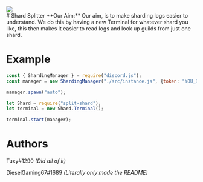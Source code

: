 <img href="https://discord.gg/XsBXVxF" src="https://img.shields.io/discord/566198007310188554.svg?style=for-the-badge"/>
<br>
# Shard Splitter
**Our Aim:**
Our aim, is to make sharding logs easier to understand. We do this by having a new Terminal for whatever shard you like, this then makes it easier to read logs and look up guilds from just one shard.

# Example
```js
const { ShardingManager } = require("discord.js");
const manager = new ShardingManager("./src/instance.js", {token: "YOU_DISCORD_BOT_TOKEN"});

manager.spawn("auto");

let Shard = require("split-shard");
let terminal = new Shard.Terminal();

terminal.start(manager);
```

# Authors
Tuxy#1290 *(Did all of it)*

DieselGaming67#1689 *(Literally only made the README)*
